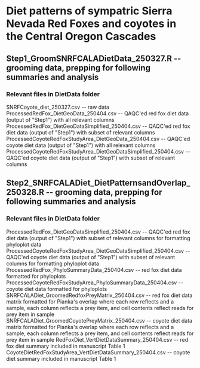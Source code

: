 # Diet patterns of sympatric Sierra Nevada Red Foxes and coyotes in the Central Oregon Cascades

## Step1_GroomSNRFCALADietData_250327.R -- grooming data, prepping for following summaries and analysis
### Relevant files in DietData folder
SNRFCoyote_diet_250327.csv -- raw data
ProcessedRedFox_DietGeoData_250404.csv -- QAQC'ed red fox diet data (output of "Step1") with all relevant columns
ProcessedRedFox_DietGeoDataSimplified_250404.csv -- QAQC'ed red fox diet data (output of "Step1") with subset of relevant columns
ProcessedCoyoteRedFoxStudyArea_DietGeoData_250404.csv -- QAQC'ed coyote diet data (output of "Step1") with all relevant columns
ProcessedCoyoteRedFoxStudyArea_DietGeoDataSimplified_250404.csv -- QAQC'ed coyote diet data (output of "Step1") with subset of relevant columns

## Step2_SNRFCALADiet_DietPatternsandOverlap_250328.R -- grooming data, prepping for following summaries and analysis
### Relevant files in DietData folder
ProcessedRedFox_DietGeoDataSimplified_250404.csv -- QAQC'ed red fox diet data (output of "Step1") with subset of relevant columns for formatting phyloplot data
ProcessedCoyoteRedFoxStudyArea_DietGeoDataSimplified_250404.csv -- QAQC'ed coyote diet data (output of "Step1") with subset of relevant columns for formatting phyloplot data
ProcessedRedFox_PhyloSummaryData_250404.csv -- red fox diet data formatted for phyloplots
ProcessedCoyoteRedFoxStudyArea_PhyloSummaryData_250404.csv -- coyote diet data formatted for phyloplots
SNRFCALADiet_GroomedRedfoxPreyMatrix_250404.csv -- red fox diet data matrix formatted for Pianka's overlap where each row reflects and a sample, each column reflects a prey item, and cell contents reflect reads for prey item in sample
SNRFCALADiet_GroomedCoyotePreyMatrix_250404.csv -- coyote diet data matrix formatted for Pianka's overlap where each row reflects and a sample, each column reflects a prey item, and cell contents reflect reads for prey item in sample
RedFoxDiet_VertDietDataSummary_250404.csv -- red fox diet summary included in manuscript Table 1 
CoyoteDietRedFoxStudyArea_VertDietDataSummary_250404.csv -- coyote diet summary included in manuscript Table 1 
